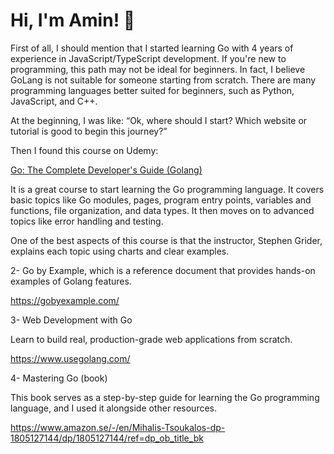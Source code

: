 
# Hi, I'm Amin! 👋

First of all, I should mention that I started learning Go with 4 years of experience in JavaScript/TypeScript development. If you're new to programming, this path may not be ideal for beginners. In fact, I believe GoLang is not suitable for someone starting from scratch. There are many programming languages better suited for beginners, such as Python, JavaScript, and C++.

At the beginning, I was like: “Ok, where should I start? Which website or tutorial is good to begin this journey?”

Then I found this course on Udemy:

[Go: The Complete Developer's Guide (Golang)](https://www.udemy.com/share/101XnU3@rmnNwYPBSlfExPUhH-LKSql8ePnOqdWs6ACU9p_jypKU5ejj7FgMFNgm9rJteudb2Q==/)

It is a great course to start learning the Go programming language. It covers basic topics like Go modules, pages, program entry points, variables and functions, file organization, and data types. It then moves on to advanced topics like error handling and testing.

One of the best aspects of this course is that the instructor, Stephen Grider, explains each topic using charts and clear examples.

2- Go by Example, which is a reference document that provides hands-on examples of Golang features.

https://gobyexample.com/

3- Web Development with Go

Learn to build real, production-grade web applications from scratch.

https://www.usegolang.com/

4- Mastering Go (book)

This book serves as a step-by-step guide for learning the Go programming language, and I used it alongside other resources.

https://www.amazon.se/-/en/Mihalis-Tsoukalos-dp-1805127144/dp/1805127144/ref=dp_ob_title_bk
